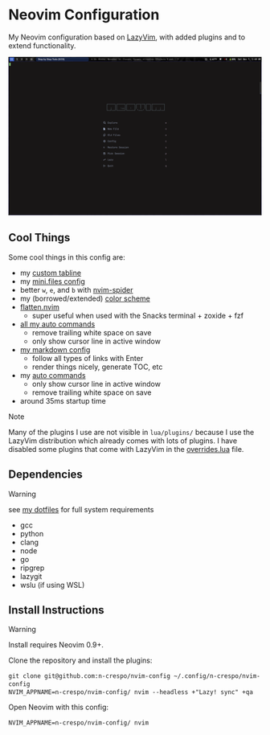 # Neovim Configuration

My Neovim configuration based on [LazyVim](https://www.lazyvim.org), with added
plugins and to extend functionality.

![start screen](./images/image.png)

## Cool Things

Some cool things in this config are:

- my [custom tabline](./lua/custom/tabline.lua)
- my [mini.files config](https://github.com/echasnovski/mini.files)
- better `w`, `e`, and `b` with [nvim-spider](https://github.com/chrisgrieser/nvim-spider)
- my (borrowed/extended) [color scheme](./colors/macro.lua)
- [flatten.nvim](https://github.com/willothy/flatten.nvim)
  - super useful when used with the Snacks terminal + zoxide + fzf
- [all my auto commands](./lua/config/autocmds.lua)
  - remove trailing white space on save
  - only show cursor line in active window
- [my markdown config](./lua/plugins/markdown.lua)
  - follow all types of links with Enter
  - render things nicely, generate TOC, etc
- my [auto commands](./lua/config/autocmds.lua)
  - only show cursor line in active window
  - remove trailing white space on save
- around 35ms startup time

> [!NOTE]
> Many of the plugins I use are not visible in `lua/plugins/` because I use the
> LazyVim distribution which already comes with lots of plugins. I have disabled
> some plugins that come with LazyVim in the [overrides.lua](./lua/plugins/overrides.lua) file.

## Dependencies

> [!WARNING]
> see [my dotfiles](https://www.github.com/n-crespo/dotfiles) for full system requirements

- gcc
- python
- clang
- node
- go
- ripgrep
- lazygit
- wslu (if using WSL)

## Install Instructions

> [!WARNING]
> Install requires Neovim 0.9+.

Clone the repository and install the plugins:

```
git clone git@github.com:n-crespo/nvim-config ~/.config/n-crespo/nvim-config
NVIM_APPNAME=n-crespo/nvim-config/ nvim --headless +"Lazy! sync" +qa
```

Open Neovim with this config:

```
NVIM_APPNAME=n-crespo/nvim-config/ nvim
```
